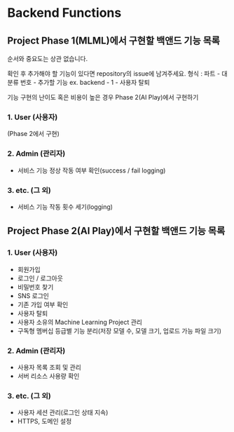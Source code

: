 # Backend Functions

## Project Phase 1(MLML)에서 구현할 백앤드 기능 목록

순서와 중요도는 상관 없습니다.

확인 후 추가해야 할 기능이 있다면 repository의 issue에 남겨주세요.
형식 : 파트 - 대분류 번호 - 추가할 기능
ex. backend - 1 - 사용자 탈퇴

기능 구현의 난이도 혹은 비용이 높은 경우 Phase 2(AI Play)에서 구현하기

### 1. User (사용자)
(Phase 2에서 구현)

### 2. Admin (관리자)
- 서비스 기능 정상 작동 여부 확인(success / fail logging)

### 3. etc. (그 외)
- 서비스 기능 작동 횟수 세기(logging)



## Project Phase 2(AI Play)에서 구현할 백앤드 기능 목록

### 1. User (사용자)
- 회원가입
- 로그인 / 로그아웃
- 비밀번호 찾기
- SNS 로그인
- 기존 가입 여부 확인
- 사용자 탈퇴
- 사용자 소유의 Machine Learning Project 관리
- 구독형 멤버십 등급별 기능 분리(저장 모델 수, 모델 크기, 업로드 가능 파일 크기)

### 2. Admin (관리자)
- 사용자 목록 조회 및 관리
- 서버 리소스 사용량 확인

### 3. etc. (그 외)
- 사용자 세션 관리(로그인 상태 지속)
- HTTPS, 도메인 설정